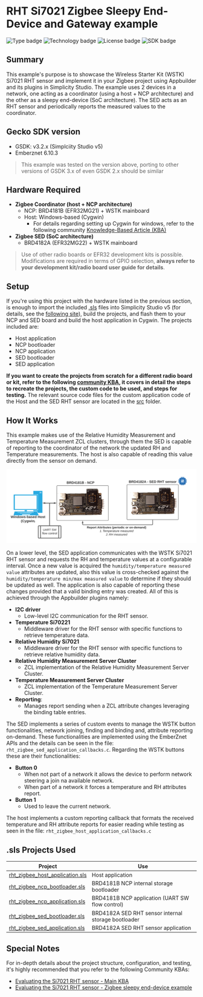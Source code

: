 # RHT Si7021 Zigbee Sleepy End-Device and Gateway example #
![Type badge](https://img.shields.io/badge/Type-Virtual%20application-green)
![Technology badge](https://img.shields.io/badge/Technology-Zigbee-green)
![License badge](https://img.shields.io/badge/License-Zlib-green)
![SDK badge](https://img.shields.io/badge/SDK-v3.2.3-green)

## Summary ##

This example's purpose is to showcase the Wireless Starter Kit (WSTK) Si7021 RHT sensor and implement it in your Zigbee project using Appbuilder and its plugins in Simplicity Studio. The example uses 2 devices in a network, one acting as a coordinator (using a host + NCP architecture) and the other as a sleepy end-device (SoC architecture). The SED acts as an RHT sensor and periodically reports the measured values to the coordinator.

## Gecko SDK version ##

- GSDK: v3.2.x (Simplciity Studio v5)
- Emberznet 6.10.3

> This example was tested on the version above, porting to other versions of GSDK 3.x of even GSDK 2.x should be similar

## Hardware Required ##

- **Zigbee Coordinator (host + NCP architecture)**
  - NCP: BRD4181B (EFR32MG21) + WSTK mainboard
  - Host: Windows-based (Cygwin)
    - For details regarding setting up Cygwin for windows, refer to the following community [Knowledge-Based Article (KBA)][KBA_CYGWIN_MESH_LINK]
- **Zigbee SED (SoC architecture)**
  - BRD4182A (EFR32MG22) + WSTK mainboard

> Use of other radio boards or EFR32 development kits is possible. Modifications are required in terms of GPIO selection, **always refer to your development kit/radio board user guide for details**.

## Setup ##

If you're using this project with the hardware listed in the previous section, is enough to import the included [.sls](SimplicityStudio/rht_si7021_baremetal.sls) files into Simplicity Studio v5 (for details, see the [following site][SSV5_IMPORT_LINK]), build the projects, and flash them to your NCP and SED board and build the host application in Cygwin. The projects included are:

- Host application
- NCP bootloader
- NCP application
- SED bootloader
- SED application

**If you want to create the projects from scratch for a different radio board or kit, refer to the following [community KBA][RHT_SENSOR_ZIGBEE_KBA_LINK], it covers in detail the steps to recreate the projects, the custom code to be used, and steps for testing.** The relevant source code files for the custom application code of the Host and the SED RHT sensor are located in the [src](src/) folder.

## How It Works ##

This example makes use of the Relative Humidity Measurement and Temperature Measurement ZCL clusters, through them the SED is capable of reporting to the coordinator of the network the updated RH and Temperature measurements. The host is also capable of reading this value directly from the sensor on demand.

![Application Simplified Diagram](doc/app_diagram.png)

On a lower level, the SED application communicates with the WSTK Si7021 RHT sensor and requests the RH and temperature values at a configurable interval. Once a new value is acquired the `humidity/temperature measured value` attributes are updated, also this value is cross-checked against the `humidity/temperature min/max measured value` to determine if they should be updated as well. The application is also capable of reporting these changes provided that a valid binding entry was created. All of this is achieved through the Appbuilder plugins namely:

- **I2C driver**
  - Low-level I2C communication for the RHT sensor.
- **Temperature Si70221**
  - Middleware driver for the RHT sensor with specific functions to retrieve temperature data.
- **Relative Humidity Si7021**
  - Middleware driver for the RHT sensor with specific functions to retrieve relative humidity data.
- **Relative Humidity Measurement Server Cluster**
  - ZCL implementation of the Relative Humidity Measurement Server Cluster.
- **Temperature Measurement Server Cluster**
  - ZCL implementation of the Temperature Measurement Server Cluster.
- **Reporting**:
  - Manages report sending when a ZCL attribute changes leveraging the binding table entries.

The SED implements a series of custom events to manage the WSTK button functionalities, network joining, finding and binding and, attribute reporting on-demand. These functionalities are implemented using the EmberZnet APIs and the details can be seen in the file: `rht_zigbee_sed_application_callbacks.c`. Regarding the WSTK buttons these are their functionalities:

- **Button 0**
  - When not part of a network it allows the device to perform network steering a join na available network.
  - When part of a network it forces a temperature and RH attributes report.
- **Button 1**
  - Used to leave the current network.

The host implements a custom reporting callback that formats the received temperature and RH attribute reports for easier reading while testing as seen in the file: `rht_zigbee_host_application_callbacks.c`

## .sls Projects Used ##

Project | Use
-|-|
[rht_zigbee_host_application.sls](SimplicityStudio/rht_zigbee_host_application.sls) | Host application
[rht_zigbee_ncp_bootloader.sls](SimplicityStudio/rht_zigbee_ncp_bootloader.sls) | BRD4181B NCP internal storage bootloader
[rht_zigbee_ncp_application.sls](SimplicityStudio/rht_zigbee_ncp_application.sls) | BRD4181B NCP application (UART SW flow control)
[rht_zigbee_sed_bootloader.sls](SimplicityStudio/rht_zigbee_sed_bootloader.sls)  | BRD4182A SED RHT sensor internal storage bootloader
[rht_zigbee_sed_application.sls](SimplicityStudio/rht_zigbee_sed_application.sls)  | BRD4182A SED RHT sensor application

## Special Notes ##

For in-depth details about the project structure, configuration, and testing, it's highly recommended that you refer to the following Community KBAs:

- [Evaluating the Si7021 RHT sensor - Main KBA][RHT_SENSOR_MAIN_KBA_LINK]
- [Evaluating the Si7021 RHT sensor - Zigbee sleepy end-device example][RHT_SENSOR_ZIGBEE_KBA_LINK]


[KBA_CYGWIN_MESH_LINK]:https://community.silabs.com/s/article/setting-up-cygwin-for-mesh-development?language=en_US
[SSV5_IMPORT_LINK]:https://docs.silabs.com/simplicity-studio-5-users-guide/latest/ss-5-users-guide-about-the-simplicity-ide/import-and-export
[RHT_SENSOR_ZIGBEE_KBA_LINK]:https://community.silabs.com/s/article/Evaluating-the-Si7021-RHT-sensor-Zigbee-sleepy-end-device-example-Part-1?language=en_US
[RHT_SENSOR_MAIN_KBA_LINK]:https://community.silabs.com/s/article/Evaluating-the-Si7021-RHT-sensor-Main-KBA?language=en_US

